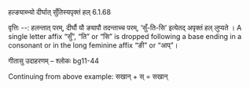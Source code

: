 

 हल्ङ्याब्भ्यो दीर्घात् सुँतिस्यपृक्तं हल् 6.1.68 


वृत्तिः --: हलन्तात् परम्, दीर्घौ यौ ङ्यापौ तदन्ताच्च परम्, ’सुँ-ति-सि’ इत्येतद् अपृक्तं हल् लुप्यते । A single letter affix “सुँ”, “ति” or “सि” is dropped following a base ending in a consonant or in the long feminine affix “ङी” or “आप्”। 


गीतासु उदाहरणम् – श्लोकः bg11-44 


Continuing from above example: सखान् + स् = सखान् 


